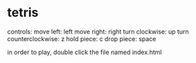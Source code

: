 # tetris

controls:
move left: left
move right: right
turn clockwise: up
turn counterclockwise: z
hold piece: c
drop piece: space


in order to play, double click the file named index.html
